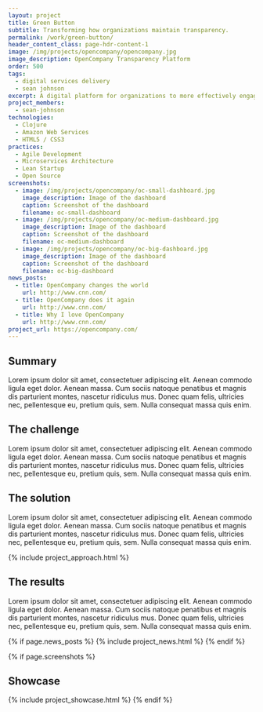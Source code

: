 ```yaml
---
layout: project
title: Green Button
subtitle: Transforming how organizations maintain transparency.  
permalink: /work/green-button/
header_content_class: page-hdr-content-1
image: /img/projects/opencompany/opencompany.jpg
image_description: OpenCompany Transparency Platform
order: 500
tags:
  - digital services delivery
  - sean johnson
excerpt: A digital platform for organizations to more effectively engage employees and other stakeholders through transparency.
project_members:
  - sean-johnson
technologies:
  - Clojure
  - Amazon Web Services
  - HTML5 / CSS3
practices:
  - Agile Development
  - Microservices Architecture
  - Lean Startup
  - Open Source
screenshots:
  - image: /img/projects/opencompany/oc-small-dashboard.jpg
    image_description: Image of the dashboard
    caption: Screenshot of the dashboard
    filename: oc-small-dashboard
  - image: /img/projects/opencompany/oc-medium-dashboard.jpg
    image_description: Image of the dashboard
    caption: Screenshot of the dashboard
    filename: oc-medium-dashboard
  - image: /img/projects/opencompany/oc-big-dashboard.jpg
    image_description: Image of the dashboard
    caption: Screenshot of the dashboard
    filename: oc-big-dashboard
news_posts:
  - title: OpenCompany changes the world
    url: http://www.cnn.com/
  - title: OpenCompany does it again
    url: http://www.cnn.com/
  - title: Why I love OpenCompany
    url: http://www.cnn.com/
project_url: https://opencompany.com/
---
```


<h2 class="sr-only">Summary</h2>

Lorem ipsum dolor sit amet, consectetuer adipiscing elit. Aenean commodo ligula eget dolor. Aenean massa. Cum sociis natoque penatibus et magnis dis parturient montes, nascetur ridiculus mus. Donec quam felis, ultricies nec, pellentesque eu, pretium quis, sem. Nulla consequat massa quis enim.

## The challenge

Lorem ipsum dolor sit amet, consectetuer adipiscing elit. Aenean commodo ligula eget dolor. Aenean massa. Cum sociis natoque penatibus et magnis dis parturient montes, nascetur ridiculus mus. Donec quam felis, ultricies nec, pellentesque eu, pretium quis, sem. Nulla consequat massa quis enim.

## The solution

Lorem ipsum dolor sit amet, consectetuer adipiscing elit. Aenean commodo ligula eget dolor. Aenean massa. Cum sociis natoque penatibus et magnis dis parturient montes, nascetur ridiculus mus. Donec quam felis, ultricies nec, pellentesque eu, pretium quis, sem. Nulla consequat massa quis enim.

{% include project_approach.html %}

## The results

Lorem ipsum dolor sit amet, consectetuer adipiscing elit. Aenean commodo ligula eget dolor. Aenean massa. Cum sociis natoque penatibus et magnis dis parturient montes, nascetur ridiculus mus. Donec quam felis, ultricies nec, pellentesque eu, pretium quis, sem. Nulla consequat massa quis enim.

{% if page.news_posts %}
  {% include project_news.html %}
{% endif %}

{% if page.screenshots %}
## Showcase
  {% include project_showcase.html %}
{% endif %}
